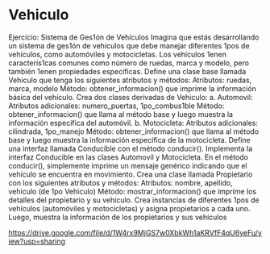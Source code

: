 # Vehiculo
Ejercicio: Sistema de Ges1ón de Vehículos
Imagina que estás desarrollando un sistema de ges1ón de vehículos que debe manejar 
diferentes 1pos de vehículos, como automóviles y motocicletas. Los vehículos 1enen 
caracterís1cas comunes como número de ruedas, marca y modelo, pero también 1enen 
propiedades específicas.
Define una clase base llamada Vehiculo que tenga los siguientes atributos y métodos:
Atributos: ruedas, marca, modelo
Método: obtener_informacion() que imprime la información básica del vehículo.
Crea dos clases derivadas de Vehiculo:
a. Automovil:
Atributos adicionales: numero_puertas, 1po_combus1ble
Método: obtener_informacion() que llama al método base y luego muestra la información 
específica del automóvil.
b. Motocicleta:
Atributos adicionales: cilindrada, 1po_manejo
Método: obtener_informacion() que llama al método base y luego muestra la información 
específica de la motocicleta.
Define una interfaz llamada Conducible con el método conducir().
Implementa la interfaz Conducible en las clases Automovil y Motocicleta. En el método 
conducir(), simplemente imprime un mensaje genérico indicando que el vehículo se encuentra 
en movimiento.
Crea una clase llamada Propietario con los siguientes atributos y métodos:
Atributos: nombre, apellido, vehiculo (de 1po Vehiculo)
Método: mostrar_informacion() que imprime los detalles del propietario y su vehículo.
Crea instancias de diferentes 1pos de vehículos (automóviles y motocicletas) y asigna 
propietarios a cada uno. Luego, muestra la información de los propietarios y sus vehículos

https://drive.google.com/file/d/1W4rx9MjGS7w0XbkWh1aKRVfF4qU6yeFu/view?usp=sharing
